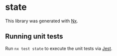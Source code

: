 # state

This library was generated with [Nx](https://nx.dev).


## Running unit tests

Run `nx test state` to execute the unit tests via [Jest](https://jestjs.io).


